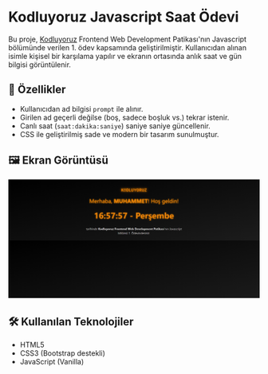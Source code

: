 # Kodluyoruz Javascript Saat Ödevi

Bu proje, [Kodluyoruz](https://www.kodluyoruz.org) Frontend Web Development Patikası'nın Javascript bölümünde verilen 1. ödev kapsamında geliştirilmiştir. Kullanıcıdan alınan isimle kişisel bir karşılama yapılır ve ekranın ortasında anlık saat ve gün bilgisi görüntülenir.

## 🔧 Özellikler

- Kullanıcıdan ad bilgisi `prompt` ile alınır.
- Girilen ad geçerli değilse (boş, sadece boşluk vs.) tekrar istenir.
- Canlı saat (`saat:dakika:saniye`) saniye saniye güncellenir.
- CSS ile geliştirilmiş sade ve modern bir tasarım sunulmuştur.

## 🖼️ Ekran Görüntüsü

![ekran görüntüsü](./images/image.png)

## 🛠️ Kullanılan Teknolojiler

- HTML5
- CSS3 (Bootstrap destekli)
- JavaScript (Vanilla)

